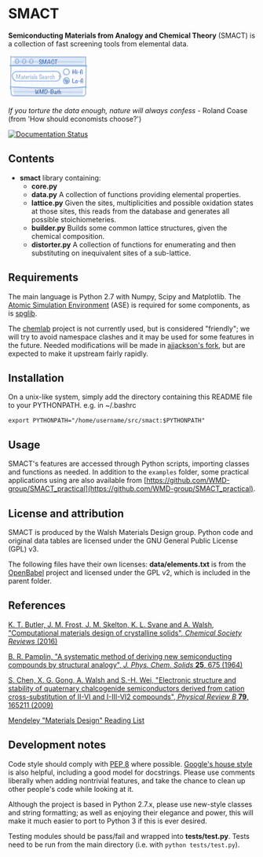 SMACT
=====

**Semiconducting Materials from Analogy and Chemical Theory** (SMACT) is a collection of fast screening tools from elemental data.

![](SMACT.png)

*If you torture the data enough, nature will always confess* - Roland Coase (from 'How should economists choose?')

[![Documentation Status](https://readthedocs.org/projects/smact/badge/?version=latest)](http://smact.readthedocs.org/en/latest/?badge=latest)

Contents
--------

* **smact** library containing:
  * **core.py** 
  * **data.py** A collection of functions providing elemental properties.
  * **lattice.py** Given the sites, multiplicities and possible oxidation states
	at those sites, this reads from the database and generates all possible
	stoichiometeries.
  * **builder.py** Builds some common lattice structures, given the chemical
	composition.
  * **distorter.py** A collection of functions for enumerating and then
	substituting on inequivalent sites of a sub-lattice.

Requirements
------------

The main language is Python 2.7 with Numpy, Scipy and Matplotlib.
The [Atomic Simulation Environment](https://wiki.fysik.dtu.dk/ase) 
(ASE) is required for some components, as is [spglib](http://atztogo.github.io/spglib).

The [chemlab](http://chemlab.github.com/chemlab) project is not
currently used, but is considered "friendly"; we will try to avoid
namespace clashes and it may be used for some features in the future.
Needed modifications will be made in [ajjackson's
fork](https://github.com/ajjackson/chemlab), 
but are expected to make it upstream fairly rapidly.

Installation
------------

On a unix-like system, simply add the directory containing this README file
to your PYTHONPATH. e.g. in ~/.bashrc

    export PYTHONPATH="/home/username/src/smact:$PYTHONPATH"

Usage
-----

SMACT's features are
accessed through Python scripts, importing classes and functions as needed.
In addition to the `examples` folder, some practical applications using are also available from [https://github.com/WMD-group/SMACT_practical](https://github.com/WMD-group/SMACT_practical).

License and attribution
-----------------------

SMACT is produced by the Walsh Materials Design group. Python code
and original data tables are licensed under the GNU General Public
License (GPL) v3.

The following files have their own licenses: **data/elements.txt** is
from the [OpenBabel](http://openbabel.sourceforge.net) project and licensed under the GPL v2, which is
included in the parent folder.

References
----------

[K. T. Butler, J. M. Frost, J. M. Skelton, K. L. Svane and A. Walsh, 
"Computational materials design of crystalline solids", *Chemical Society Reviews* (2016)](http://pubs.rsc.org/en/content/articlelanding/2016/cs/c5cs00841g)

[B. R. Pamplin, "A systematic method of deriving new semiconducting
compounds by structural analogy", *J. Phys. Chem. Solids*
**25**, 675 (1964)](http://www.sciencedirect.com/science/article/pii/0022369764901763)

[S. Chen, X. G. Gong, A. Walsh and S.-H. Wei, "Electronic structure and stability
of quaternary chalcogenide semiconductors derived from cation cross-substitution
of II-VI and I-III-VI2 compounds", *Physical Review B* **79**, 165211 (2009)](http://journals.aps.org/prb/abstract/10.1103/PhysRevB.79.165211)

[Mendeley "Materials Design" Reading List](https://www.mendeley.com/groups/8113991/materials-design/overview/)

Development notes
-----------------

Code style should comply with [PEP
8](http://www.python.org/dev/peps/pep-0008) where possible.
[Google's house
style](http://google-styleguide.googlecode.com/svn/trunk/pyguide.html)
is also helpful, including a good model for docstrings.
Please use comments liberally when adding nontrivial features, and
take the chance to clean up other people's code while looking at it.
 
Although the project is based in Python 2.7.x, please use new-style classes and
string formatting; as well as enjoying their elegance and power, this will make
it much easier to port to Python 3 if this is ever desired.

Testing modules should be pass/fail and wrapped into **tests/test.py**.
Tests need to be run from the main directory (i.e. with `python tests/test.py`).
